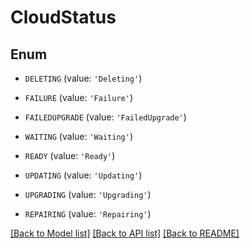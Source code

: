 # CloudStatus


## Enum

* `DELETING` (value: `'Deleting'`)

* `FAILURE` (value: `'Failure'`)

* `FAILEDUPGRADE` (value: `'FailedUpgrade'`)

* `WAITING` (value: `'Waiting'`)

* `READY` (value: `'Ready'`)

* `UPDATING` (value: `'Updating'`)

* `UPGRADING` (value: `'Upgrading'`)

* `REPAIRING` (value: `'Repairing'`)

[[Back to Model list]](../README.md#documentation-for-models) [[Back to API list]](../README.md#documentation-for-api-endpoints) [[Back to README]](../README.md)



